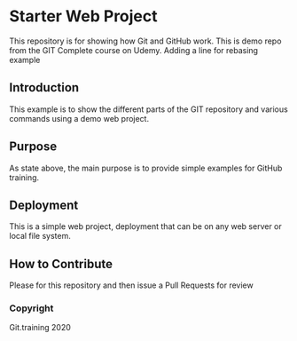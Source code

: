 # Starter Web Project

This repository is for showing how Git and GitHub work. This is demo repo from the GIT Complete course on Udemy. Adding a line for rebasing example

## Introduction

This example is to show the different parts of the GIT repository and various commands using a demo web project.

## Purpose

As state above, the main purpose is to provide simple examples for GitHub training.

## Deployment

This is a simple web project, deployment that can be on any web server or local file system. 

## How to Contribute

Please for this repository and then issue a Pull Requests for review

### Copyright

Git.training 2020